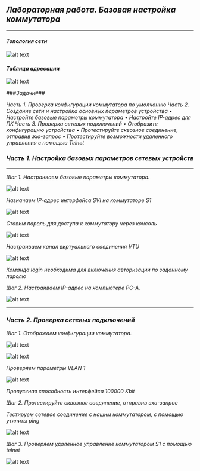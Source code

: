 ## *Лабораторная работа. Базовая настройка коммутатора*
___
#### 	*Топология сети*
![alt text](https://github.com/Eliminir/OTUSLABS/blob/Labs/11.JPG)

#### *Таблица адресации*
![alt text](https://github.com/Eliminir/OTUSLABS/blob/Labs/таблица.JPG)

###*Задачи*###

*Часть 1. Проверка конфигурации коммутатора по умолчанию*
*Часть 2. Создание сети и настройка основных параметров устройства*
*•	Настройте базовые параметры коммутатора*
*•	Настройте IP-адрес для ПК*
*Часть 3. Проверка сетевых подключений*
*•	Отобразите конфигурацию устройства*
*•	Протестируйте сквозное соединение, отправив эхо-запрос*
*•	Протестируйте возможности удаленного управления с помощью Telnet*

### *Часть 1. Настройка базовых параметров сетевых устройств* ###
___
*Шаг 1. Настраиваем базовые параметры коммутатора.*


![alt text](https://github.com/Eliminir/OTUSLABS/blob/Labs/1.JPG)


*Назначаем IP-адрес интерфейса SVI на коммутаторе S1*


![alt text](https://github.com/Eliminir/OTUSLABS/blob/Labs/2.JPG)


*Ставим пароль для доступа к коммутатору через консоль*


![alt text](https://github.com/Eliminir/OTUSLABS/blob/Labs/3.JPG)

*Настраиваем канал виртуального соединения VTU*


![alt text](https://github.com/Eliminir/OTUSLABS/blob/Labs/4.JPG)

*Команда login необходима для включения авторизации по заданному паролю*

*Шаг 2. Настраиваем IP-адрес на компьютере PC-A.*


![alt text](https://github.com/Eliminir/OTUSLABS/blob/Labs/5.JPG)

___

### *Часть 2. Проверка сетевых подключений* ###

*Шаг 1. Отоброжаем конфигурации коммутатора.*

![alt text](https://github.com/Eliminir/OTUSLABS/blob/Labs/7.JPG)


![alt text](https://github.com/Eliminir/OTUSLABS/blob/Labs/6.JPG)

*Проверяем параметры VLAN 1*

![alt text](https://github.com/Eliminir/OTUSLABS/blob/Labs/8.JPG)

*Пропускная способность интерфейса 100000 Kbit*


*Шаг 2. Протестируйте сквозное соединение, отправив эхо-запрос*

*Тестируем сетевое соединение c нашим коммутатором, с помощью утилиты ping*

![alt text](https://github.com/Eliminir/OTUSLABS/blob/Labs/9.JPG)


*Шаг 3. Проверяем удаленное управление коммутатором S1 с помощью telnet*


![alt text](https://github.com/Eliminir/OTUSLABS/blob/Labs/10.JPG)

